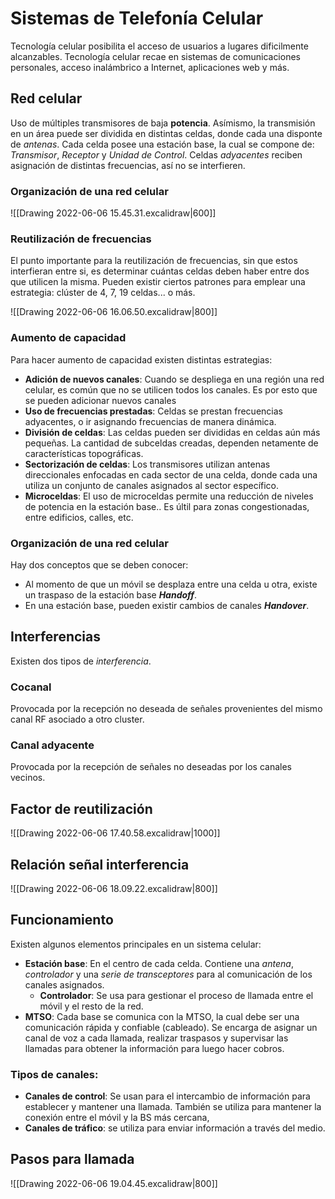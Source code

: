 # Sistemas de Telefonía Celular

Tecnología celular posibilita el acceso de usuarios a lugares dificilmente alcanzables. Tecnología celular recae en sistemas de comunicaciones personales, acceso inalámbrico a Internet, aplicaciones web y más.

## Red celular
Uso de múltiples transmisores de baja **potencia**.  Asímismo, la transmisión en un área puede ser dividida en distintas celdas, donde cada una disponte de *antenas*.
Cada celda posee una estación base, la cual se compone de: *Transmisor*, *Receptor* y *Unidad de Control*.
Celdas *adyacentes* reciben asignación de distintas frecuencias, así no se interfieren.

### Organización de una red celular

![[Drawing 2022-06-06 15.45.31.excalidraw|600]]



### Reutilización de frecuencias
El punto importante para la reutilización de frecuencias, sin que estos interfieran entre si, es determinar cuántas celdas deben haber entre dos que utilicen la misma.
Pueden existir ciertos patrones para emplear una estrategia: clúster de 4, 7, 19 celdas... o más.

![[Drawing 2022-06-06 16.06.50.excalidraw|800]]

### Aumento de capacidad
Para hacer aumento de capacidad existen distintas estrategias:
- **Adición de nuevos canales**: Cuando se despliega en una región una red celular, es común que no se utilicen todos los canales. Es por esto que se pueden adicionar nuevos canales
- **Uso de frecuencias prestadas**: Celdas se prestan frecuencias adyacentes, o ir asignando frecuencias de manera dinámica.
- **División de celdas**: Las celdas pueden ser divididas en celdas aún más pequeñas. La cantidad de subceldas creadas, dependen netamente de características topográficas.
- **Sectorización de celdas**: Los transmisores utilizan antenas direccionales enfocadas en cada sector de una celda, donde cada una utiliza un conjunto de canales asignados al sector específico.
- **Microceldas**: El uso de microceldas permite una reducción de niveles de potencia en la estación base.. Es últil para zonas congestionadas, entre edificios, calles, etc.
### Organización de una red celular
Hay dos conceptos que se deben conocer:
- Al momento de que un móvil se desplaza entre una celda u otra, existe un traspaso de la estación base ***Handoff***.
- En una estación base, pueden existir cambios de canales ***Handover***.

## Interferencias
Existen dos tipos de *interferencia*.
### Cocanal
Provocada por la recepción no deseada de señales provenientes del mismo canal RF asociado a otro cluster.
### Canal adyacente
Provocada por la recepción de señales no deseadas por los canales vecinos.

## Factor de reutilización

![[Drawing 2022-06-06 17.40.58.excalidraw|1000]]

## Relación señal interferencia
![[Drawing 2022-06-06 18.09.22.excalidraw|800]]

## Funcionamiento

Existen algunos elementos principales en un sistema celular:

- **Estación base**: En el centro de cada celda. Contiene una *antena*, *controlador* y una *serie de transceptores* para al comunicación de los canales asignados. 
	- **Controlador**: Se usa para gestionar el proceso de llamada entre el móvil y el resto de la red.
- **MTSO**: Cada base se comunica con la MTSO, la cual debe ser una comunicación rápida y confiable (cableado). Se encarga de asignar un canal de voz a cada llamada, realizar traspasos y supervisar las llamadas para obtener la información para luego hacer cobros.

### Tipos de canales:
- **Canales de control**: Se usan para el intercambio de información para establecer y mantener una llamada. También se utiliza para mantener la conexión entre el móvil y la BS más cercana,
- **Canales de tráfico**: se utiliza para enviar información a través del medio.

## Pasos para llamada
![[Drawing 2022-06-06 19.04.45.excalidraw|800]]